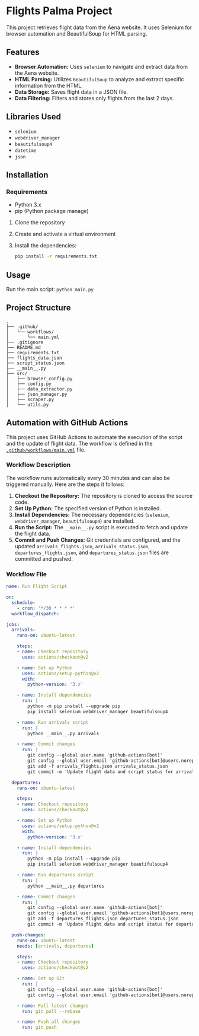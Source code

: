 # Flights Palma Project

This project retrieves flight data from the Aena website. It uses Selenium for browser automation and BeautifulSoup for HTML parsing.

## Features

- **Browser Automation:** Uses `selenium` to navigate and extract data from the Aena website.
- **HTML Parsing:** Utilizes  `BeautifulSoup` to analyze and extract specific information from the HTML.
- **Data Storage:** Saves flight data in a JSON file.
- **Data Filtering:** Filters and stores only flights from the last 2 days.

## Libraries Used

- `selenium`
- `webdriver_manager`
- `beautifulsoup4`
- `datetime`
- `json`

## Installation

### Requirements

- Python 3.x
- pip (Python package manage)

1. Clone the repository

2. Create and activate a virtual environment

3. Install the dependencies:

    ```sh
    pip install -r requirements.txt
    ```

## Usage

Run the main script:
    ```
    python main.py
    ```

## Project Structure
    .
    ├── .github/
    │   └── workflows/
    │       └── main.yml
    ├── .gitignore
    ├── README.md
    ├── requirements.txt
    ├── flights_data.json
    ├── script_status.json
    ├── __main__.py
    ├── src/
    │   ├── browser_config.py
    │   ├── config.py
    │   ├── data_extractor.py
    │   ├── json_manager.py
    │   ├── scraper.py
    │   └── utils.py

## Automation with GitHub Actions

This project uses GitHub Actions to automate the execution of the script and the update of flight data. The workflow is defined in the [`.github/workflows/main.yml`](.github/workflows/main.yml) file.

### Workflow Description

The workflow runs automatically every 30 minutes and can also be triggered manually. Here are the steps it follows:

1. **Checkout the Repository:** The repository is cloned to access the source code.
2. **Set Up Python:** The specified version of Python is installed.
3. **Install Dependencies:** The necessary dependencies (`selenium`, `webdriver_manager`, `beautifulsoup4`) are installed.
4. **Run the Script:** The `__main__.py` script is executed to fetch and update the flight data.
5. **Commit and Push Changes:** Git credentials are configured, and the updated `arrivals_flights.json`, `arrivals_status.json`, `departures_flights.json`, and `departures_status.json` files are committed and pushed.

### Workflow File

```yml
name: Run Flight Script

on:
  schedule:
    - cron: '*/30 * * * *'
  workflow_dispatch:

jobs:
  arrivals:
    runs-on: ubuntu-latest

    steps:
    - name: Checkout repository
      uses: actions/checkout@v2

    - name: Set up Python
      uses: actions/setup-python@v2
      with:
        python-version: '3.x'

    - name: Install dependencies
      run: |
        python -m pip install --upgrade pip
        pip install selenium webdriver_manager beautifulsoup4

    - name: Run arrivals script
      run: |
        python __main__.py arrivals

    - name: Commit changes
      run: |
        git config --global user.name 'github-actions[bot]'
        git config --global user.email 'github-actions[bot]@users.noreply.github.com'
        git add -f arrivals_flights.json arrivals_status.json
        git commit -m 'Update flight data and script status for arrivals' || echo "No changes to commit"

  departures:
    runs-on: ubuntu-latest

    steps:
    - name: Checkout repository
      uses: actions/checkout@v2

    - name: Set up Python
      uses: actions/setup-python@v2
      with:
        python-version: '3.x'

    - name: Install dependencies
      run: |
        python -m pip install --upgrade pip
        pip install selenium webdriver_manager beautifulsoup4

    - name: Run departures script
      run: |
        python __main__.py departures

    - name: Commit changes
      run: |
        git config --global user.name 'github-actions[bot]'
        git config --global user.email 'github-actions[bot]@users.noreply.github.com'
        git add -f departures_flights.json departures_status.json
        git commit -m 'Update flight data and script status for departures' || echo "No changes to commit"

  push-changes:
    runs-on: ubuntu-latest
    needs: [arrivals, departures]

    steps:
    - name: Checkout repository
      uses: actions/checkout@v2

    - name: Set up Git
      run: |
        git config --global user.name 'github-actions[bot]'
        git config --global user.email 'github-actions[bot]@users.noreply.github.com'

    - name: Pull latest changes
      run: git pull --rebase

    - name: Push all changes
      run: git push